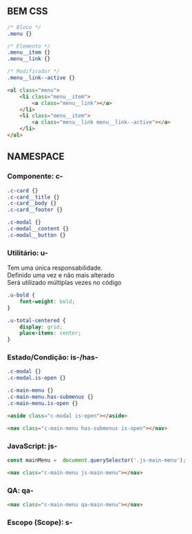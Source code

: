 ## BEM CSS

```css
/* Bloco */
.menu {}

/* Elemento */
.menu__item {}
.menu__link {}

/* Modificador */
.menu__link--active {}
```

```html
<ul class="menu">
    <li class="menu__item">
        <a class="menu__link"></a>
    </li>
    <li class="menu__item">
        <a class="menu__link menu__link--active"></a>
    </li>
</ul>
```

## NAMESPACE

### Componente: c-

```css
.c-card {}
.c-card__title {}
.c-card__body {}
.c-card__footer {}

.c-modal {}
.c-modal__content {}
.c-modal__button {}
```

### Utilitário: u-

Tem uma única responsabilidade.  
Definido uma vez e não mais alterado  
Será utilizado múltiplas vezes no código

```css
.u-bold {
    font-weight: bold;
}

.u-total-centered {
    display: grid;
    place-items: center;
}
```

### Estado/Condição: is-/has-

```css
.c-modal {}
.c-modal.is-open {}

.c-main-menu {}
.c-main-menu.has-submenus {}
.c-main-menu.is-open {}
```

```html
<aside class="c-modal is-open"></aside>

<nav class="c-main-menu has-submenus is-open"></nav>
```

### JavaScript: js-

```javascript
const mainMenu =  document.querySelector('.js-main-menu');
```

```html
<nav class="c-main-menu js-main-menu"></nav>
```

### QA: qa-

```html
<nav class="c-main-menu qa-main-menu"></nav>
```

### Escopo (Scope): s-

```css
```
